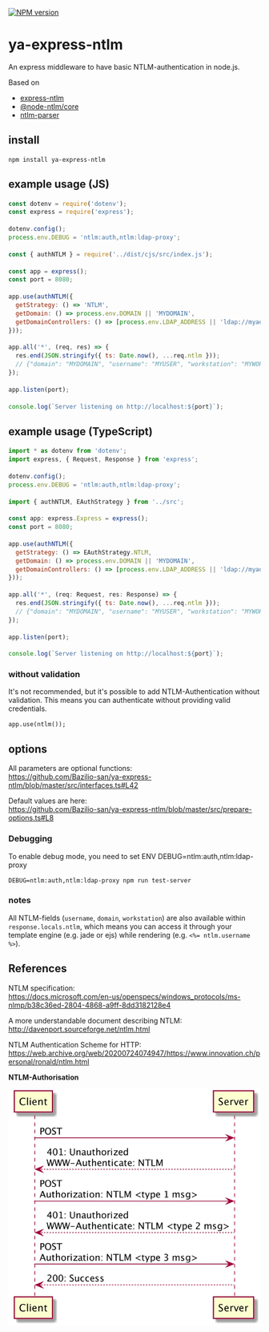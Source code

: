 [![NPM version](https://img.shields.io/npm/v/ya-express-ntlm.svg?style=flat)](https://www.npmjs.com/package/ya-express-ntlm)

# ya-express-ntlm

An express middleware to have basic NTLM-authentication in node.js.


Based on 
- [express-ntlm](https://www.npmjs.com/package/express-ntlm)
- [@node-ntlm/core](https://www.npmjs.com/package/@node-ntlm/core)
- [ntlm-parser](https://www.npmjs.com/package/ntlm-parser)




## install

```shell
npm install ya-express-ntlm
```



## example usage (JS)

```js
const dotenv = require('dotenv');
const express = require('express');

dotenv.config();
process.env.DEBUG = 'ntlm:auth,ntlm:ldap-proxy';

const { authNTLM } = require('../dist/cjs/src/index.js');

const app = express();
const port = 8080;

app.use(authNTLM({
  getStrategy: () => 'NTLM',
  getDomain: () => process.env.DOMAIN || 'MYDOMAIN',
  getDomainControllers: () => [process.env.LDAP_ADDRESS || 'ldap://myad.example'],
}));

app.all('*', (req, res) => {
  res.end(JSON.stringify({ ts: Date.now(), ...req.ntlm }));
  // {"domain": "MYDOMAIN", "username": "MYUSER", "workstation": "MYWORKSTATION"}
});

app.listen(port);

console.log(`Server listening on http://localhost:${port}`);
```




## example usage (TypeScript)

```js
import * as dotenv from 'dotenv';
import express, { Request, Response } from 'express';

dotenv.config();
process.env.DEBUG = 'ntlm:auth,ntlm:ldap-proxy';

import { authNTLM, EAuthStrategy } from '../src';

const app: express.Express = express();
const port = 8080;

app.use(authNTLM({
  getStrategy: () => EAuthStrategy.NTLM,
  getDomain: () => process.env.DOMAIN || 'MYDOMAIN',
  getDomainControllers: () => [process.env.LDAP_ADDRESS || 'ldap://myad.example'],
}));

app.all('*', (req: Request, res: Response) => {
  res.end(JSON.stringify({ ts: Date.now(), ...req.ntlm }));
  // {"domain": "MYDOMAIN", "username": "MYUSER", "workstation": "MYWORKSTATION"}
});

app.listen(port);

console.log(`Server listening on http://localhost:${port}`);
```




### without validation

It's not recommended, but it's possible to add NTLM-Authentication without validation. This means you can authenticate without providing valid credentials.

    app.use(ntlm());



## options

All parameters are optional functions:  
https://github.com/Bazilio-san/ya-express-ntlm/blob/master/src/interfaces.ts#L42

Default values are here:  
https://github.com/Bazilio-san/ya-express-ntlm/blob/master/src/prepare-options.ts#L8



### Debugging

To enable debug mode, you need to set ENV DEBUG=ntlm:auth,ntlm:ldap-proxy

```shell
DEBUG=ntlm:auth,ntlm:ldap-proxy npm run test-server
```




### notes

All NTLM-fields (`username`, `domain`, `workstation`) are also available within
`response.locals.ntlm`, which means you can access it through your template 
engine (e.g. jade or ejs) while rendering (e.g. `<%= ntlm.username %>`).




## References

NTLM specification:  
https://docs.microsoft.com/en-us/openspecs/windows_protocols/ms-nlmp/b38c36ed-2804-4868-a9ff-8dd3182128e4

A more understandable document describing NTLM:  
http://davenport.sourceforge.net/ntlm.html

NTLM Authentication Scheme for HTTP:  
https://web.archive.org/web/20200724074947/https://www.innovation.ch/personal/ronald/ntlm.html


**NTLM-Authorisation**


![NTLM-Authorisation.png](NTLM-Authorisation.png)
